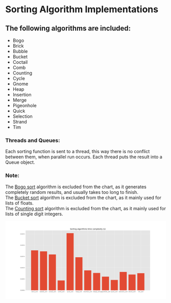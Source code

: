 # Sorting Algorithm Implementations

<h2>The following algorithms are included:</h2>
<ul>
    <li>Bogo</li>
    <li>Brick</li>
    <li>Bubble</li>
    <li>Bucket</li>
    <li>Coctail</li>
    <li>Comb</li>
    <li>Counting</li>
    <li>Cycle</li>
    <li>Gnome</li>
    <li>Heap</li>
    <li>Insertion</li>
    <li>Merge</li>
    <li>Pigeonhole</li>
    <li>Quick</li>
    <li>Selection</li>
    <li>Strand</li>
    <li>Tim</li>
</ul>
<h3>Threads and Queues:</h3>
<p>Each sorting function is sent to a thread, this way there is no conflict between them, when parallel run occurs.
Each thread puts the result into a Queue object.</p>
<h3>Note:</h3>
<p> The <u>Bogo sort</u> algorithm is excluded from the chart, as it generates completely random results, and
usually takes too long to finish.<br>
The <u>Bucket sort</u> algorithm is excluded from the chart, as it mainly used for lists of floats.<br>
The <u>Counting sort</u> algorithm is excluded from the chart, as it mainly used for lists of single digit integers.</p> 

![plot](chart.png)